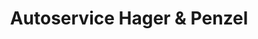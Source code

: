 ---
title: "Autoservice Hager & Penzel"
url: /falkenstein-vogtl/autoservice-hager-und-penzel/
shop: Autowerkstatt
---
